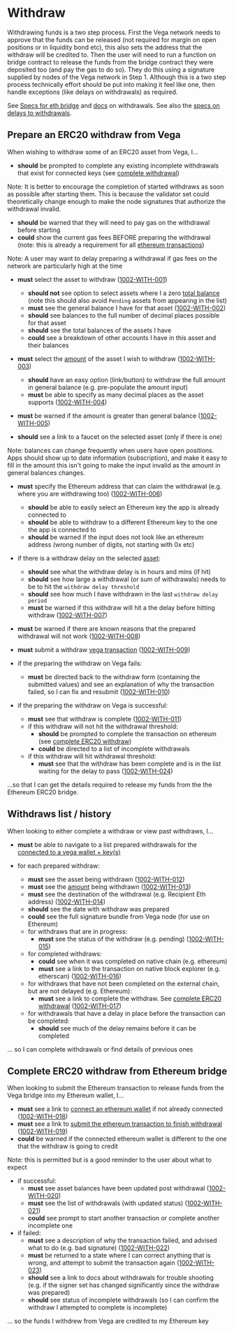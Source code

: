 # Withdraw

Withdrawing funds is a two step process. First the Vega network needs to approve that the funds can be released (not required for margin on open positions or in liquidity bond etc), this also sets the address that the withdraw will be credited to. Then the user will need to run a function on bridge contract to release the funds from the bridge contract they were deposited too (and pay the gas to do so). They do this using a signature supplied by nodes of the Vega network in Step 1. Although this is a two step process technically effort should be put into making it feel like one, then handle exceptions (like delays on withdrawals) as required.

See [Specs for eth bridge](../protocol/0031-ETHB-ethereum_bridge_spec.md) and [docs](https://docs.vega.xyz/docs/mainnet/concepts/vega-protocol#withdrawals) on withdrawals. See also the [specs on delays to withdrawals](../non-protocol-specs/0003-NP-LIMI-limits_aka_training_wheels.md#withdrawal-limits).

## Prepare an ERC20 withdraw from Vega

When wishing to withdraw some of an ERC20 asset from Vega, I...

- **should** be prompted to complete any existing incomplete withdrawals that exist for connected keys (see [complete withdrawal](#complete-erc20-withdraw-from-ethereum-bridge))

Note: It is better to encourage the completion of started withdraws as soon as possible after starting them. This is because the validator set could theoretically change enough to make the node signatures that authorize the withdrawal invalid.

- **should** be warned that they will need to pay gas on the withdrawal before starting 
- **could** show the current gas fees BEFORE preparing the withdrawal (note: this is already a requirement for all [ethereum transactions](0005-ETXN-submit_ethereum_transaction.md)) 

Note: A user may want to delay preparing a withdrawal if gas fees on the network are particularly high at the time

- **must** select the asset to withdraw (<a name="1002-WITH-001" href="#1002-WITH-001">1002-WITH-001</a>)
  - **should not** see option to select assets where I a zero [total balance](9001-DATA-data_display.md#asset-balances) (note this should also avoid `Pending` assets from appearing in the list)
  - **must** see the general balance I have for that asset (<a name="1002-WITH-002" href="#1002-WITH-002">1002-WITH-002</a>)
  - **should** see balances to the full number of decimal places possible for that asset
  - **should** see the total balances of the assets I have
  - **could** see a breakdown of other accounts I have in this asset and their balances

- **must** select the [amount](9001-DATA-data_display.md#asset-balances) of the asset I wish to withdraw (<a name="1002-WITH-003" href="#1002-WITH-003">1002-WITH-003</a>)
  - **should** have an easy option (link/button) to withdraw the full amount in general balance (e.g. pre-populate the amount input)
  - **must** be able to specify as many decimal places as the asset supports (<a name="1002-WITH-004" href="#1002-WITH-004">1002-WITH-004</a>)
- **must** be warned if the amount is greater than general balance (<a name="1002-WITH-005" href="#1002-WITH-005">1002-WITH-005</a>)
- **should** see a link to a faucet on the selected asset (only if there is one)

Note: balances can change frequently when users have open positions. Apps should show up to date information (subscription), and make it easy to fill in the amount this isn't going to make the input invalid as the amount in general balances changes.

- **must** specify the Ethereum address that can claim the withdrawal (e.g. where you are withdrawing too) (<a name="1002-WITH-006" href="#1002-WITH-006">1002-WITH-006</a>)
  - **should** be able to easily select an Ethereum key the app is already connected to
  - **should** be able to withdraw to a different Ethereum key to the one the app is connected to
  - **should** be warned if the input does not look like an ethereum address (wrong number of digits, not starting with 0x etc)

- if there is a withdraw delay on the selected [asset](9001-DATA-data_display.md#asset-balances):
  - **should** see what the withdraw delay is in hours and mins (if hit)
  - **should** see how large a withdrawal (or sum of withdrawals) needs to be to hit the `withdraw delay threshold`
  - **should** see how much I have withdrawn in the last `withdraw delay period`
  - **must** be warned if this withdraw will hit a the delay before hitting withdraw (<a name="1002-WITH-007" href="#1002-WITH-007">1002-WITH-007</a>)

- **must** be warned if there are known reasons that the prepared withdrawal will not work (<a name="1002-WITH-008" href="#1002-WITH-008">1002-WITH-008</a>)
- **must** submit a withdraw [vega transaction](0003-WTXN-submit_vega_transaction.md) (<a name="1002-WITH-009" href="#1002-WITH-009">1002-WITH-009</a>)

- if the preparing the withdraw on Vega fails:
  - **must** be directed back to the withdraw form (containing the submitted values) and see an explanation of why the transaction failed, so I can fix and resubmit (<a name="1002-WITH-010" href="#1002-WITH-010">1002-WITH-010</a>)

- if the preparing the withdraw on Vega is successful:
  -  **must** see that withdraw is complete (<a name="1002-WITH-011" href="#1002-WITH-011">1002-WITH-011</a>)
  - if this withdraw will not hit the withdrawal threshold:
    - **should** be prompted to complete the transaction on ethereum (see [complete ERC20 withdraw](#complete-erc20-withdraw-from-ethereum-bridge))
    - **could** be directed to a list of incomplete withdrawals
  - if this withdraw will hit withdrawal threshold: 
    - **must** see that the withdraw has been complete and is in the list waiting for the delay to pass (<a name="1002-WITH-024" href="#1002-WITH-024">1002-WITH-024</a>)

...so that I can get the details required to release my funds from the the Ethereum ERC20 bridge.

## Withdraws list / history

When looking to either complete a withdraw or view past withdraws, I...

- **must** be able to navigate to a list prepared withdrawals for the [connected to a vega wallet + key(s)](0002-WCON-connect_vega_wallet.md)

- for each prepared withdraw:
  - **must** see the asset being withdrawn (<a name="1002-WITH-012" href="#1002-WITH-012">1002-WITH-012</a>)
  - **must** see the [amount](7001-DATA-data_display.md#asset-balances) being withdrawn (<a name="1002-WITH-013" href="#1002-WITH-013">1002-WITH-013</a>)
  - **must** see the destination of the withdrawal (e.g. Recipient Eth address) (<a name="1002-WITH-014" href="#1002-WITH-014">1002-WITH-014</a>)
  - **should** see the date with withdraw was prepared
  - **could** see the full signature bundle from Vega node (for use on Ethereum)
  - for withdraws that are in progress:
    - **must** see the status of the withdraw (e.g. pending) (<a name="1002-WITH-015" href="#1002-WITH-015">1002-WITH-015</a>)
  - for completed withdraws:
    - **could** see when it was completed on native chain (e.g. ethereum)
    - **must** see a link to the transaction on native block explorer (e.g. etherscan) (<a name="1002-WITH-016" href="#1002-WITH-016">1002-WITH-016</a>)
  - for withdraws that have not been completed on the external chain, but are not delayed (e.g. Ethereum):
    - **must** see a link to complete the withdraw. See [complete ERC20 withdrawal](#complete-erc20-withdraw-from-ethereum-bridge) (<a name="1002-WITH-017" href="#1002-WITH-017">1002-WITH-017</a>)
  - for withdrawals that have a delay in place before the transaction can be completed:
    - **should** see much of the delay remains before it can be completed

... so I can complete withdrawals or find details of previous ones

## Complete ERC20 withdraw from Ethereum bridge

When looking to submit the Ethereum transaction to release funds from the Vega bridge into my Ethereum wallet, I...

- **must** see a link to [connect an ethereum wallet](0004-EWAL-connect_ethereum_wallet.md) if not already connected (<a name="1002-WITH-018" href="#1002-WITH-018">1002-WITH-018</a>)
- **must** see a link to [submit the ethereum transaction to finish withdrawal](0005-ETXN-submit_ethereum_transaction.md) (<a name="1002-WITH-019" href="#1002-WITH-019">1002-WITH-019</a>)
- **could** be warned if the connected ethereum wallet is different to the one that the withdraw is going to credit

Note: this is permitted but is a good reminder to the user about what to expect

- if successful: 
  - **must** see asset balances have been updated post withdrawal (<a name="1002-WITH-020" href="#1002-WITH-020">1002-WITH-020</a>)
  - **must** see the list of withdrawals (with updated status) (<a name="1002-WITH-021" href="#1002-WITH-021">1002-WITH-021</a>)
  - **could** see prompt to start another transaction or complete another incomplete one 
- if failed:
  - **must** see a description of why the transaction failed, and advised what to do (e.g. bad signature) (<a name="1002-WITH-022" href="#1002-WITH-022">1002-WITH-022</a>)
  - **must** be returned to a state where I can correct anything that is wrong, and attempt to submit the transaction again (<a name="1002-WITH-023" href="#1002-WITH-023">1002-WITH-023</a>)
  - **should** see a link to docs about withdrawals for trouble shooting (e.g. if the signer set has changed significantly since the withdraw was prepared)
  - **should** see status of incomplete withdrawals (so I can confirm the withdraw I attempted to complete is incomplete)

... so the funds I withdrew from Vega are credited to my Ethereum key 
